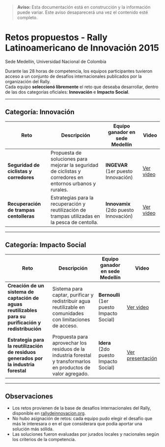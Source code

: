 > **Aviso:** Esta documentación está en construcción y la información puede variar. Este aviso desaparecerá una vez el contenido esté completo.

# Retos propuestos - Rally Latinoamericano de Innovación 2015  
Sede Medellín, Universidad Nacional de Colombia

Durante las 28 horas de competencia, los equipos participantes tuvieron acceso a un conjunto de desafíos internacionales publicados por la organización del Rally.  
Cada equipo **seleccionó libremente** el reto que deseaba desarrollar, dentro de las dos categorías oficiales: **Innovación** e **Impacto Social**.

---

## Categoría: Innovación
| Reto | Descripción | Equipo ganador en sede Medellín | Video |
|------|-------------|--------------------------------|-------|
| **Seguridad de ciclistas y corredores** | Propuesta de soluciones para mejorar la seguridad de ciclistas y corredores en entornos urbanos y rurales. | **INGEVAR** (1er puesto Innovación) | [Ver video](https://www.youtube.com/watch?v=SK2qr2RcAxE&feature=youtu.be) |
| **Recuperación de trampas centolleras** | Estrategias para la recuperación y reutilización de trampas utilizadas en la pesca de centolla. | **Innovamix** (2do puesto Innovación) | [Ver video](https://www.youtube.com/watch?v=g2LCeev_fTc&feature=youtu.be) |

---

## Categoría: Impacto Social
| Reto | Descripción | Equipo ganador en sede Medellín | Video |
|------|-------------|--------------------------------|-------|
| **Creación de un sistema de captación de aguas reutilizables para su purificación y redistribución** | Sistema para captar, purificar y redistribuir agua reutilizable en comunidades con limitaciones de acceso. | **Bernoulli** (1er puesto Impacto Social) | [Ver video](https://www.youtube.com/watch?v=_bSbwkyspX4&feature=youtu.be) |
| **Estrategia para la reutilización de residuos generados por la industria forestal** | Propuesta para aprovechar los residuos de la industria forestal y transformarlos en productos de valor agregado. | **Idera** (2do puesto Impacto Social) | [Ver presentación](https://www.powtoon.com/online-presentation/c7XYYFSEFOh/#/) |

---

## Observaciones
- Los retos provienen de la base de desafíos internacionales del Rally, disponible en [rallydeinnovacion.org](https://www.rallydeinnovacion.org).  
- No hubo asignación de retos: cada equipo pudo elegir el desafío que más le interesara o en el que considerara que podía aportar una solución más sólida.  
- Las soluciones fueron evaluadas por jurados locales y nacionales según los criterios de la competencia.

